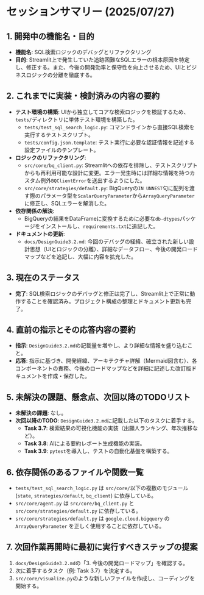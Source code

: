 # セッションサマリー (2025/07/27)

## 1. 開発中の機能名・目的
-   **機能名**: SQL検索ロジックのデバッグとリファクタリング
-   **目的**: Streamlit上で発生していた追跡困難なSQLエラーの根本原因を特定し、修正する。また、今後の開発効率と保守性を向上させるため、UIとビジネスロジックの分離を徹底する。

## 2. これまでに実装・検討済みの内容の要約
-   **テスト環境の構築**: UIから独立してコアな検索ロジックを検証するため、`tests/`ディレクトリに単体テスト環境を構築した。
    -   `tests/test_sql_search_logic.py`: コマンドラインから直接SQL検索を実行するテストスクリプト。
    -   `tests/config.json.template`: テスト実行に必要な認証情報を記述する設定ファイルのテンプレート。
-   **ロジックのリファクタリング**:
    -   `src/core/bq_client.py`: Streamlitへの依存を排除し、テストスクリプトからも再利用可能な設計に変更。エラー発生時には詳細な情報を持つカスタム例外`BQClientError`を送出するようにした。
    -   `src/core/strategies/default.py`: BigQueryの`IN UNNEST`句に配列を渡す際のパラメータ型を`ScalarQueryParameter`から`ArrayQueryParameter`に修正し、SQLエラーを解消した。
-   **依存関係の解決**:
    -   BigQueryの結果をDataFrameに変換するために必要な`db-dtypes`パッケージをインストールし、`requirements.txt`に追記した。
-   **ドキュメントの更新**:
    -   `docs/DesignGuide3.2.md`: 今回のデバッグの経緯、確立された新しい設計思想（UIとロジックの分離）、詳細なデータフロー、今後の開発ロードマップなどを追記し、大幅に内容を拡充した。

## 3. 現在のステータス
-   **完了**: SQL検索ロジックのデバッグと修正は完了し、Streamlit上で正常に動作することを確認済み。プロジェクト構成の整理とドキュメント更新も完了。

## 4. 直前の指示とその応答内容の要約
-   **指示**: `DesignGuide3.2.md`の記載量を増やし、より詳細な情報を盛り込むこと。
-   **応答**: 指示に基づき、開発経緯、アーキテクチャ詳解（Mermaid図含む）、各コンポーネントの責務、今後のロードマップなどを詳細に記述した改訂版ドキュメントを作成・保存した。

## 5. 未解決の課題、懸念点、次回以降のTODOリスト
-   **未解決の課題**: なし。
-   **次回以降のTODO**: `DesignGuide3.2.md`に記載した以下のタスクに着手する。
    -   **Task 3.7**: 検索結果の可視化機能の実装（出願人ランキング、年次推移など）。
    -   **Task 3.8**: AIによる要約レポート生成機能の実装。
    -   **Task 3.9**: `pytest`を導入し、テストの自動化基盤を構築する。

## 6. 依存関係のあるファイルや関数一覧
-   `tests/test_sql_search_logic.py` は `src/core/`以下の複数のモジュール (`state`, `strategies/default`, `bq_client`) に依存している。
-   `src/core/agent.py` は `src/core/bq_client.py` と `src/core/strategies/default.py` に依存している。
-   `src/core/strategies/default.py` は `google.cloud.bigquery` の `ArrayQueryParameter` を正しく使用することに依存している。

## 7. 次回作業再開時に最初に実行すべきステップの提案
1.  `docs/DesignGuide3.2.md`の「3. 今後の開発ロードマップ」を確認する。
2.  次に着手するタスク（例: Task 3.7）を決定する。
3.  `src/core/visualize.py`のような新しいファイルを作成し、コーディングを開始する。
